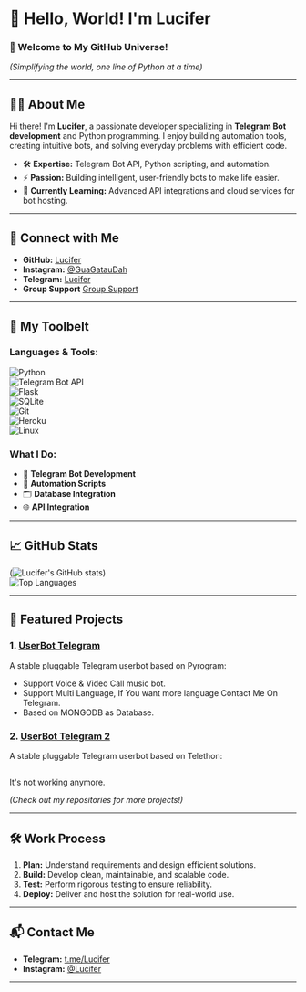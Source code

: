# 👋 Hello, World! I'm Lucifer  

### 🚀 Welcome to My GitHub Universe!  
*(Simplifying the world, one line of Python at a time)*  

---

## 🧑‍💻 About Me  

Hi there! I'm **Lucifer**, a passionate developer specializing in **Telegram Bot development** and Python programming. I enjoy building automation tools, creating intuitive bots, and solving everyday problems with efficient code.  

- 🛠️ **Expertise:** Telegram Bot API, Python scripting, and automation.  
- ⚡ **Passion:** Building intelligent, user-friendly bots to make life easier.  
- 🌱 **Currently Learning:** Advanced API integrations and cloud services for bot hosting.  

---

## 🔗 Connect with Me  

- **GitHub:** [Lucifer](https://github.com/jonesroot/jonesroot/blob/main/README.md)  
- **Instagram:** [@GuaGatauDah](https://instagram.com/guagataudah)  
- **Telegram:** [Lucifer](https://t.me/LuciferReborns)  
- **Group Support** [Group Support](https://t.me/GokilSupport)
---

## 🧰 My Toolbelt  

### Languages & Tools:  
![Python](https://img.shields.io/badge/-Python-3776AB?style=flat-square&logo=python&logoColor=white)  
![Telegram Bot API](https://img.shields.io/badge/-Telegram%20Bot%20API-2CA5E0?style=flat-square&logo=telegram&logoColor=white)  
![Flask](https://img.shields.io/badge/-Flask-000000?style=flat-square&logo=flask&logoColor=white)  
![SQLite](https://img.shields.io/badge/-SQLite-003B57?style=flat-square&logo=sqlite&logoColor=white)  
![Git](https://img.shields.io/badge/-Git-F05032?style=flat-square&logo=git&logoColor=white)  
![Heroku](https://img.shields.io/badge/-Heroku-430098?style=flat-square&logo=heroku&logoColor=white)  
![Linux](https://img.shields.io/badge/-Linux-FCC624?style=flat-square&logo=linux&logoColor=black)  

### What I Do:  
- 🤖 **Telegram Bot Development**  
- 🔧 **Automation Scripts**  
- 🗂️ **Database Integration**  
- 🌐 **API Integration**  

---

## 📈 GitHub Stats  

(![Lucifer's GitHub stats](https://github-readme-stats.vercel.app/api?username=jonesroot&show_icons=true&theme=transparent))  
![Top Languages](https://github-readme-stats.vercel.app/api/top-langs/?username=jonesroot&layout=compact&theme=tokyonight)  

---

## 🌟 Featured Projects  

### 1. **[UserBot Telegram](https://github.com/jonesroot/Mix-Userbot/tree/dev)**  
A stable pluggable Telegram userbot based on Pyrogram:
- Support Voice & Video Call music bot.
- Support Multi Language, If You want more language Contact Me On Telegram.
- Based on MONGODB as Database.

### 2. **[UserBot Telegram 2](https://github.com/jonesroot/Lucifer-UserBot)**  
A stable pluggable Telegram userbot based on Telethon:
## 
It's not working anymore.


*(Check out my repositories for more projects!)*  

---

## 🛠️ Work Process  

1. **Plan:** Understand requirements and design efficient solutions.  
2. **Build:** Develop clean, maintainable, and scalable code.  
3. **Test:** Perform rigorous testing to ensure reliability.  
4. **Deploy:** Deliver and host the solution for real-world use.  

---

## 📬 Contact Me  

- **Telegram:** [t.me/Lucifer](https://t.me/LuciferReborns)  
- **Instagram:** [@Lucifer](https://instagram.com/GuaGatauDah)  

---
